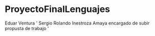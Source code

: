 # ProyectoFinalLenguajes
Eduar Ventura
' Sergio Rolando Inestroza Amaya encargado de subir propusta de trabajo '